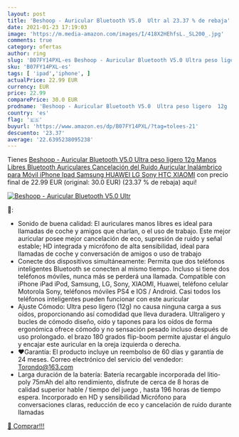 ```yaml
---
layout: post
title: 'Beshoop - Auricular Bluetooth V5.0  Ultr al 23.37 % de rebaja'
date: 2021-01-23 17:19:03
image: 'https://m.media-amazon.com/images/I/418X2HEhfsL._SL200_.jpg'
comments: true
category: ofertas
author: ring
slug: 'B07FY14PXL-es Beshoop - Auricular Bluetooth V5.0 Ultra peso ligero 12g...'
sku: 'B07FY14PXL-es'
tags: [ 'ipad','iphone', ]
actualPrice: 22.99 EUR
currency: EUR
price: 22.99
comparePrice: 30.0 EUR
prodname: 'Beshoop - Auricular Bluetooth V5.0  Ultra peso ligero  12g  Manos Libres Bluetooth Auriculares Cancelación del Ruido Auricular Inalámbrico para Móvil iPhone Ipad Samsung HUAWEI LG Sony HTC XIAOMI'
country: 'es'
flag: '🇪🇸'
buyurl: 'https://www.amazon.es/dp/B07FY14PXL/?tag=tolees-21'
descuento: '23.37'
average: '22.6395238095238'
---
```


Tienes [Beshoop - Auricular Bluetooth V5.0  Ultra peso ligero  12g  Manos Libres Bluetooth Auriculares Cancelación del Ruido Auricular Inalámbrico para Móvil iPhone Ipad Samsung HUAWEI LG Sony HTC XIAOMI](https://www.amazon.es/dp/B07FY14PXL/?tag=tolees-21) con precio final de  22.99 EUR (original: 30.0 EUR) (23.37 %  de rebaja) aqui!

[![Beshoop - Auricular Bluetooth V5.0  Ultr](https://m.media-amazon.com/images/I/418X2HEhfsL._SL200_.jpg)](https://www.amazon.es/dp/B07FY14PXL/?tag=tolees-21)

🔎:

- Sonido de buena calidad: El auriculares manos libres es ideal para llamadas de coche y amigos que charlan, o el uso de trabajo. Este mejor auricular posee mejor cancelación de eco, supresión de ruido y señal estable; HD integrada y micrófono de alta sensibilidad, ideal para llamadas de coche y conversación de amigos o uso de trabajo
- Conecte dos dispositivos simultáneamente: Permita que dos teléfonos inteligentes Bluetooth se conecten al mismo tiempo. Incluso si tiene dos teléfonos móviles, nunca más se perderá una llamada. Compatible con iPhone iPad iPod, Samsung, LG, Sony, XIAOMI, Huawei, teléfono celular Motorola Sony, teléfonos móviles PS4 e IOS / Android. Casi todos los teléfonos inteligentes pueden funcionar con este auricular
- Ajuste Cómodo: Ultra peso ligero (12g) no causa ninguna carga a sus oídos, proporcionando así comodidad que lleva duradera. Ultraligero y bucles de cómodo diseño, oído y tapones para los oídos de forma ergonómica ofrece cómodo y no sensación pesado incluso después de uso prolongado. el brazo 180 grados flip-boom permite ajustar el ángulo y encajar este auricular en la oreja izquierda o derecha.
- ❤Garantía: El producto incluye un reembolso de 60 días y garantía de 24 meses. Correo electrónico del servicio del vendedor: Torondo@163.com
- Larga duración de la batería: Batería recargable incorporada del litio-poly 75mAh del alto rendimiento, disfrute de cerca de 8 horas de calidad superior hable / tiempo del juego , hasta 196 horas de tiempo espera. Incorporado en HD y sensibilidad Micrófono para conversaciones claras, reducción de eco y cancelación de ruido durante llamadas

[🛒 Comprar!!!](https://www.amazon.es/dp/B07FY14PXL/?tag=tolees-21)
